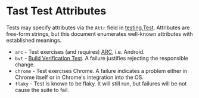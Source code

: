 # Tast Test Attributes

Tests may specify attributes via the `Attr` field in [testing.Test]. Attributes
are free-form strings, but this document enumerates well-known attributes with
established meanings.

*   `arc` - Test exercises (and requires) [ARC], i.e. Android.
*   `bvt` - [Build Verification Test]. A failure justifies rejecting the
    responsible change.
*   `chrome` - Test exercises Chrome. A failure indicates a problem either in
    Chrome itself or in Chrome's integration into the OS.
*   `flaky` - Test is known to be flaky. It will still run, but failures will be
    not cause the suite to fail.

[testing.Test]: https://godoc.org/chromium.googlesource.com/chromiumos/platform/tast.git/src/chromiumos/tast/testing#Test
[ARC]: https://developer.android.com/topic/arc/index.html
[Build Verification Test]: https://en.wikipedia.org/wiki/Smoke_testing_(software)
